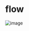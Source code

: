 # flow
![image](https://user-images.githubusercontent.com/106502111/184362310-1298f557-42b0-4b44-b37d-21474854ac37.png)
